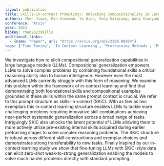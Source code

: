 ```yaml
---
layout: publication
title: Skills-in-context Prompting\: Unlocking Compositionality In Large Language Models
authors: Chen Jiaao, Pan Xiaoman, Yu Dian, Song Kaiqiang, Wang Xiaoyang, Yu Dong, Chen Jianshu
conference: "Arxiv"
year: 2023
bibkey: chen2023skills
additional_links:
  - {name: "Paper", url: "https://arxiv.org/abs/2308.00304"}
tags: ['Fine Tuning', 'In Context Learning', 'Pretraining Methods', 'Prompting', 'Reinforcement Learning', 'Tools', 'Training Techniques']
---
```

We investigate how to elicit compositional generalization capabilities in large language models (LLMs). Compositional generalization empowers LLMs to solve complex problems by combining foundational skills a critical reasoning ability akin to human intelligence. However even the most advanced LLMs currently struggle with this form of reasoning. We examine this problem within the framework of in-context learning and find that demonstrating both foundational skills and compositional examples grounded in these skills within the same prompt context is crucial. We refer to this prompt structure as skills-in-context (SKiC). With as few as two exemplars this in-context learning structure enables LLMs to tackle more challenging problems requiring innovative skill combinations achieving near-perfect systematic generalization across a broad range of tasks. Intriguingly SKiC also unlocks the latent potential of LLMs allowing them to more actively utilize pre-existing internal skills acquired during earlier pretraining stages to solve complex reasoning problems. The SKiC structure is robust across different skill constructions and exemplar choices and demonstrates strong transferability to new tasks. Finally inspired by our in-context learning study we show that fine-tuning LLMs with SKiC-style data can elicit zero-shot weak-to-strong generalization enabling the models to solve much harder problems directly with standard prompting.
